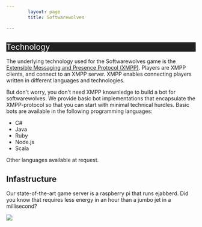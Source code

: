 ```yaml
---
        layout: page
        title: Softwarewolves

---
```


Technology
----------
<style typ="text/css">
    #technology, #technology a, #technology a:visited, #technology a:hover {
        background: #202021;
        color:white;
        font-weight:normal;
    }
</style>
The underlying technology used for the Softwarewolves game is the [Extensible Messaging and Presence Protocol (XMPP)](http://en.wikipedia.org/wiki/XMPP). Players are XMPP clients, and connect to an XMPP server. XMPP enables connecting players written in different languages and technologies.

But don't worry, you don't need XMPP knownledge to build a bot for softwarewolves. We provide basic bot implementations that encapsulate the XMPP-protocol so that you can start with minimal technical hurdles. Basic bots are available in the following programming languages:
- C#
- Java
- Ruby
- Node.js
- Scala

Other languages available at request.
 
Infastructure
---
Our state-of-the-art game server is a raspberry pi that runs ejabberd. Did you know that requires less energy in an hour than a jumbo jet in a millisecond?

![](https://raw.github.com/softwarewolves/softwarewolves.github.io/master/images/pi.jpg)